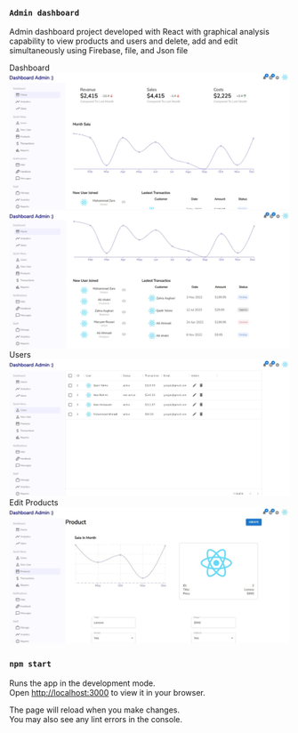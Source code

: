 ### `Admin dashboard`
Admin dashboard project developed with React with graphical analysis capability to view products and users 
and delete, add and edit simultaneously using Firebase, file, and Json file

Dashboard
![alt text](https://github.com/AmirHosein-Zare/Dashboard/blob/master/dashboard.jpg?raw=true)
![alt text](https://github.com/AmirHosein-Zare/Dashboard/blob/master/dash2.jpg?raw=true)
Users
![alt text](https://github.com/AmirHosein-Zare/Dashboard/blob/master/users.jpg?raw=true)
Edit Products
![alt text](https://github.com/AmirHosein-Zare/Dashboard/blob/master/edit2.jpg?raw=true)

### `npm start`

Runs the app in the development mode.\
Open [http://localhost:3000](http://localhost:3000) to view it in your browser.

The page will reload when you make changes.\
You may also see any lint errors in the console.


